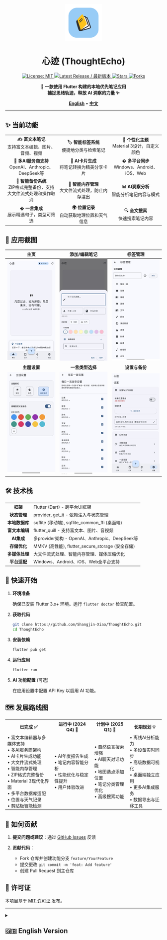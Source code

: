 <div align="center">
  <img src="res/icon.png" alt="心迹 Logo / ThoughtEcho Logo" width="120">
  
  # 心迹 (ThoughtEcho)
  
  <p>
    <a href="https://github.com/Shangjin-Xiao/ThoughtEcho/blob/main/LICENSE">
      <img src="https://img.shields.io/github/license/Shangjin-Xiao/ThoughtEcho?style=flat-square" alt="License: MIT">
    </a>
    <a href="https://github.com/Shangjin-Xiao/ThoughtEcho/releases/latest">
      <img src="https://img.shields.io/github/v/release/Shangjin-Xiao/ThoughtEcho?include_prereleases&style=flat-square&color=green&label=最新版本" alt="Latest Release / 最新版本">
    </a>
    <!-- TODO: If CI is set up later, uncomment and potentially update the workflow filename -->
    <!-- <img src="https://img.shields.io/github/workflow/status/Shangjin-Xiao/ThoughtEcho/CI?style=flat-square" alt="Build Status / 构建状态"> -->
    <a href="https://github.com/Shangjin-Xiao/ThoughtEcho/stargazers">
      <img src="https://img.shields.io/github/stars/Shangjin-Xiao/ThoughtEcho?style=flat-square&color=yellow" alt="Stars">
    </a>
    <a href="https://github.com/Shangjin-Xiao/ThoughtEcho/network/members">
      <img src="https://img.shields.io/github/forks/Shangjin-Xiao/ThoughtEcho?style=flat-square&color=blue" alt="Forks">
    </a>
  </p>

  <p>
    <b>📝 一款使用 Flutter 构建的本地优先笔记应用<br>
    捕捉思绪轨迹，释放 AI 洞察的力量 ✨</b>
  </p>
  
  <p>
    <a href="#-english-version"><b>English</b></a> • 
    <a href="#-中文版本"><b>中文</b></a>
  </p>
  
</div>

---

<div id="-中文版本">

## ✨ 当前功能

<div align="center">
  <table>
    <tr>
      <td align="center" width="33%"><b>✍️ 富文本笔记</b><br>支持富文本编辑、图片、音频、视频</td>
      <td align="center" width="33%"><b>🏷️ 智能标签系统</b><br>便捷地分类与检索笔记</td>
      <td align="center" width="33%"><b>🎨 个性化主题</b><br>Material 3设计，自定义颜色</td>
    </tr>
    <tr>
      <td align="center"><b>🤖 多AI服务商支持</b><br>OpenAI、Anthropic、DeepSeek等</td>
      <td align="center"><b>🎯 AI卡片生成</b><br>将笔记转换为精美分享卡片</td>
      <td align="center"><b>� 多平台同步</b><br>Windows、Android、iOS、Web</td>
    </tr>
    <tr>
      <td align="center"><b>💾 智能备份系统</b><br>ZIP格式完整备份，支持大文件流式处理和操作取消</td>
      <td align="center"><b>🧠 智能内存管理</b><br>大文件流式处理，防止内存溢出</td>
      <td align="center"><b>📊 AI洞察分析</b><br>智能分析笔记内容与模式</td>
    </tr>
    <tr>
      <td align="center"><b>� 一言集成</b><br>展示精选句子，类型可筛选</td>
      <td align="center"><b>🌍 位置记录</b><br>自动获取地理位置和天气信息</td>
      <td align="center"><b>🔍 全文搜索</b><br>快速搜索笔记内容</td>
    </tr>
  </table>
</div>

## 📸 应用截图

| 主页 | 添加/编辑笔记 | 标签管理 |
|:---:|:---:|:---:|
| ![主页](res/homepage.jpg) | ![添加/编辑笔记](res/add.jpg) | ![标签管理](res/tags.jpg) |
| **主题设置** | **一言类型选择** | **设置与备份** |
| ![主题设置](res/theme_setting.jpg) | ![一言类型选择](res/choose_yiyan.jpg) | ![设置与备份](res/settingpage.jpg) |


## 🛠️ 技术栈

<div align="center">
  <table>
    <tr>
      <td align="center"><b>框架</b></td>
      <td>Flutter (Dart) - 跨平台UI框架</td>
    </tr>
    <tr>
      <td align="center"><b>状态管理</b></td>
      <td>provider, get_it - 依赖注入与状态管理</td>
    </tr>
    <tr>
      <td align="center"><b>本地数据库</b></td>
      <td>sqflite (移动端), sqflite_common_ffi (桌面端)</td>
    </tr>
    <tr>
      <td align="center"><b>富文本编辑</b></td>
      <td>flutter_quill - 支持富文本、图片、音视频</td>
    </tr>
    <tr>
      <td align="center"><b>AI集成</b></td>
      <td>多provider架构 - OpenAI、Anthropic、DeepSeek等</td>
    </tr>
    <tr>
      <td align="center"><b>存储优化</b></td>
      <td>MMKV (高性能), flutter_secure_storage (安全存储)</td>
    </tr>
    <tr>
      <td align="center"><b>多媒体处理</b></td>
      <td>大文件流式处理、智能内存管理、媒体压缩优化</td>
    </tr>
    <tr>
      <td align="center"><b>平台适配</b></td>
      <td>Windows、Android、iOS、Web全平台支持</td>
    </tr>
  </table>
</div>

## 🚀 快速开始

1. **环境准备** 
   
   确保已安装 Flutter 3.x+ 环境。运行 `flutter doctor` 检查配置。

2. **获取代码**
   ```bash
   git clone https://github.com/Shangjin-Xiao/ThoughtEcho.git
   cd ThoughtEcho
   ```

3. **安装依赖**
   ```bash
   flutter pub get
   ```

4. **运行应用**
   ```bash
   flutter run
   ```

5. **AI 功能配置** (可选)
   
   在应用设置中配置 API Key 以启用 AI 功能。

## 🗺️ 发展路线图

<div align="center">
  <table>
    <tr>
      <th>已完成 ✅</th>
      <th>进行中 (2024 Q4) 🚧</th>
      <th>计划中 (2025 Q1) 📅</th>
      <th>长期规划 💡</th>
    </tr>
    <tr>
      <td>
        • 富文本编辑器与多媒体支持<br>
        • 多AI服务商架构<br>
        • AI卡片生成功能<br>
        • 大文件流式处理<br>
        • 智能内存管理<br>
        • ZIP格式完整备份<br>
        • Material 3现代化界面<br>
        • 多平台数据库适配<br>
        • 位置与天气记录<br>
        • 剪贴板智能检测
      </td>
      <td>
        • AI年度报告生成<br>
        • 笔记内容智能分析<br>
        • 性能优化与稳定性提升<br>
        • 用户体验改进
      </td>
      <td>
        • 自然语言搜索增强<br>
        • AI聊天对话功能<br>
        • 地图选点添加位置<br>
        • 笔记分类管理优化<br>
        • 高级搜索功能
      </td>
      <td>
        • 离线AI分析能力<br>
        • 多设备实时同步<br>
        • 高级数据可视化<br>
        • 桌面端独立应用<br>
        • 更多AI集成服务<br>
        • 数据导出与迁移工具
      </td>
    </tr>
  </table>
</div>

## 🤝 如何贡献

1. **提交问题或建议**：通过 [GitHub Issues](https://github.com/Shangjin-Xiao/ThoughtEcho/issues) 反馈

2. **贡献代码**：
   - Fork 仓库并创建功能分支 `feature/YourFeature`
   - 提交更改 `git commit -m 'feat: Add feature'`
   - 创建 Pull Request 到主仓库

## 📄 许可证

本项目基于 [MIT 许可证](LICENSE) 发布。
</div>

---

<details id="-english-version">
<summary><h2>🇬🇧 English Version</h2></summary>

## ✨ Current Features

<div align="center">
  <table>
    <tr>
      <td align="center" width="33%"><b>✍️ Rich Text Notes</b><br>Support for rich text, images, audio, video</td>
      <td align="center" width="33%"><b>🏷️ Smart Tag System</b><br>Organize and retrieve notes easily</td>
      <td align="center" width="33%"><b>🎨 Personalized Themes</b><br>Material 3 design with custom colors</td>
    </tr>
    <tr>
      <td align="center"><b>🤖 Multi-AI Provider Support</b><br>OpenAI, Anthropic, DeepSeek, and more</td>
      <td align="center"><b>🎯 AI Card Generation</b><br>Convert notes to beautiful shareable cards</td>
      <td align="center"><b>📱 Cross-Platform Sync</b><br>Windows, Android, iOS, Web</td>
    </tr>
    <tr>
      <td align="center"><b>💾 Smart Backup System</b><br>ZIP format complete backup with streaming</td>
      <td align="center"><b>🧠 Intelligent Memory Management</b><br>Large file streaming to prevent OOM</td>
      <td align="center"><b>📊 AI Insights Analysis</b><br>Smart analysis of note content & patterns</td>
    </tr>
    <tr>
      <td align="center"><b>� Hitokoto Integration</b><br>Display quotes with type filtering</td>
      <td align="center"><b>🌍 Location Recording</b><br>Auto-capture location and weather info</td>
      <td align="center"><b>🔍 Full-Text Search</b><br>Quick search through note content</td>
    </tr>
  </table>
</div>

## 📸 Application Screenshots

| Homepage | Add/Edit Note | Tag Management |
|:---:|:---:|:---:|
| ![Homepage](res/homepage.jpg) | ![Add/Edit Note](res/add.jpg) | ![Tag Management](res/tags.jpg) |
| **Theme Settings** | **Hitokoto Types** | **Settings & Backup** |
| ![Theme Settings](res/theme_setting.jpg) | ![Hitokoto Types](res/choose_yiyan.jpg) | ![Settings & Backup](res/settingpage.jpg) |


## 🛠️ Tech Stack

<div align="center">
  <table>
    <tr>
      <td align="center"><b>Framework</b></td>
      <td>Flutter (Dart) - Cross-platform UI framework</td>
    </tr>
    <tr>
      <td align="center"><b>State Management</b></td>
      <td>provider, get_it - Dependency injection & state management</td>
    </tr>
    <tr>
      <td align="center"><b>Local Database</b></td>
      <td>sqflite (mobile), sqflite_common_ffi (desktop)</td>
    </tr>
    <tr>
      <td align="center"><b>Rich Text Editor</b></td>
      <td>flutter_quill - Rich text with images, audio, video</td>
    </tr>
    <tr>
      <td align="center"><b>AI Integration</b></td>
      <td>Multi-provider architecture - OpenAI, Anthropic, DeepSeek</td>
    </tr>
    <tr>
      <td align="center"><b>Storage Optimization</b></td>
      <td>MMKV (high performance), flutter_secure_storage (secure)</td>
    </tr>
    <tr>
      <td align="center"><b>Media Processing</b></td>
      <td>Large file streaming, smart memory management, media optimization</td>
    </tr>
    <tr>
      <td align="center"><b>Platform Support</b></td>
      <td>Windows, Android, iOS, Web full platform support</td>
    </tr>
  </table>
</div>

## 🚀 Quick Start

1. **Prerequisites** 
   
   Ensure Flutter 3.x+ is installed. Run `flutter doctor` to check.

2. **Get the Code**
   ```bash
   git clone https://github.com/Shangjin-Xiao/ThoughtEcho.git
   cd ThoughtEcho
   ```

3. **Install Dependencies**
   ```bash
   flutter pub get
   ```

4. **Run the App**
   ```bash
   flutter run
   ```

5. **AI Feature Configuration** (Optional)
   
   Configure the API Key in app settings to enable AI features.

## 🗺️ Development Roadmap

<div align="center">
  <table>
    <tr>
      <th>Completed ✅</th>
      <th>In Progress (2024 Q4) 🚧</th>
      <th>Planned (2025 Q1) 📅</th>
      <th>Long Term 💡</th>
    </tr>
    <tr>
      <td>
        • Rich text editor with multimedia<br>
        • Multi-AI provider architecture<br>
        • AI card generation feature<br>
        • Large file streaming processing<br>
        • Intelligent memory management<br>
        • ZIP format complete backup<br>
        • Material 3 modern interface<br>
        • Multi-platform database adapter<br>
        • Location & weather recording<br>
        • Smart clipboard detection
      </td>
      <td>
        • AI annual report generation<br>
        • Smart note content analysis<br>
        • Performance optimization<br>
        • User experience improvements
      </td>
      <td>
        • Enhanced natural language search<br>
        • AI chat conversation feature<br>
        • Map location selection<br>
        • Note categorization optimization<br>
        • Advanced search features
      </td>
      <td>
        • Offline AI analysis capability<br>
        • Multi-device real-time sync<br>
        • Advanced data visualization<br>
        • Standalone desktop app<br>
        • More AI service integrations<br>
        • Data export & migration tools
      </td>
    </tr>
  </table>
</div>

## 🤝 How to Contribute

1. **Report Issues or Suggestions**: Via [GitHub Issues](https://github.com/Shangjin-Xiao/ThoughtEcho/issues)

2. **Contribute Code**:
   - Fork the repo and create feature branch `feature/YourFeature`
   - Commit changes `git commit -m 'feat: Add feature'`
   - Create Pull Request to main repository

## 📄 License

This project is licensed under the [MIT License](LICENSE).

</details>
